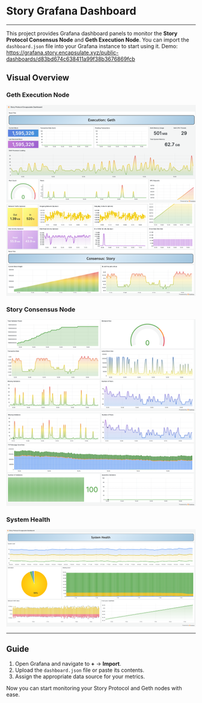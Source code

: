 # Story Grafana Dashboard
----

This project provides Grafana dashboard panels to monitor the **Story Protocol Consensus Node** and **Geth Execution Node**. You can import the `dashboard.json` file into your Grafana instance to start using it.
Demo: https://grafana.story.encapsulate.xyz/public-dashboards/d83bd674c638411a99f38b3676869fcb

## Visual Overview

### Geth Execution Node
![Geth Metrics Part 1](https://raw.githubusercontent.com/encapsulate-xyz/story-grafana/refs/heads/main/images/geth1.png)
![Geth Metrics Part 2](https://raw.githubusercontent.com/encapsulate-xyz/story-grafana/refs/heads/main/images/geth2.png)

### Story Consensus Node
![Consensus Metrics Part 1](https://raw.githubusercontent.com/encapsulate-xyz/story-grafana/refs/heads/main/images/consensus1.png)
![Consensus Metrics Part 2](https://raw.githubusercontent.com/encapsulate-xyz/story-grafana/refs/heads/main/images/consensus2.png)

### System Health
![System](https://raw.githubusercontent.com/encapsulate-xyz/story-grafana/refs/heads/main/images/system.png)

---

## Guide

1. Open Grafana and navigate to **+** -> **Import**.
2. Upload the `dashboard.json` file or paste its contents.
3. Assign the appropriate data source for your metrics.

Now you can start monitoring your Story Protocol and Geth nodes with ease.